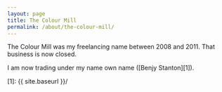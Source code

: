 ```yaml
---
layout: page
title: The Colour Mill
permalink: /about/the-colour-mill/
---
```


The Colour Mill was my freelancing name between 2008 and 2011. That business is now closed.

I am now trading under my name own name ([Benjy Stanton][1]).

[1]: {{ site.baseurl }}/